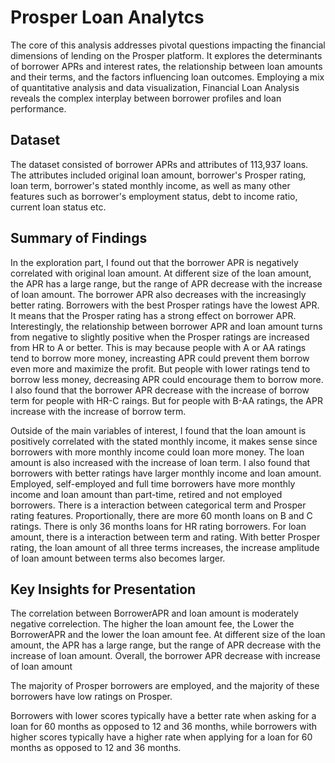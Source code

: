 # Prosper Loan Analytcs
The core of this analysis addresses pivotal questions impacting the financial dimensions of lending on the Prosper platform. It explores the determinants of borrower APRs and interest rates, the relationship between loan amounts and their terms, and the factors influencing loan outcomes. Employing a mix of quantitative analysis and data visualization, Financial Loan Analysis reveals the complex interplay between borrower profiles and loan performance.

## Dataset

The dataset consisted of borrower APRs and attributes of 113,937 loans. The attributes included original loan amount, borrower's Prosper rating, loan term, borrower's stated monthly income, as well as many other features such as borrower's employment status, debt to income ratio, current loan status etc. 

## Summary of Findings

In the exploration part, I found out that the borrower APR is negatively correlated with original loan amount. At different size of the loan amount, the APR has a large range, but the range of APR decrease with the increase of loan amount. The borrower APR also decreases with the increasingly better rating. Borrowers with the best Prosper ratings have the lowest APR. It means that the Prosper rating has a strong effect on borrower APR. Interestingly, the relationship between borrower APR and loan amount turns from negative to slightly positive when the Prosper ratings are increased from HR to A or better. This is may because people with A or AA ratings tend to borrow more money, increasting APR could prevent them borrow even more and maximize the profit. But people with lower ratings tend to borrow less money, decreasing APR could encourage them to borrow more. I also found that the borrower APR decrease with the increase of borrow term for people with HR-C raings. But for people with B-AA ratings, the APR increase with the increase of borrow term.

Outside of the main variables of interest, I found that the loan amount is positively correlated with the stated monthly income, it makes sense since borrowers with more monthly income could loan more money. The loan amount is also increased with the increase of loan term. I also found that borrowers with better ratings have larger monthly income and loan amount. Employed, self-employed and full time borrowers have more monthly income and loan amount than part-time, retired and not employed borrowers. There is a interaction between categorical term and Prosper rating features. Proportionally, there are more 60 month loans on B and C ratings. There is only 36 months loans for HR rating borrowers. For loan amount, there is a interaction between term and rating. With better Prosper rating, the loan amount of all three terms increases, the increase amplitude of loan amount between terms also becomes larger.


## Key Insights for Presentation

The correlation between BorrowerAPR and loan amount is moderately negative correlection. The higher the loan amount fee, the Lower the BorrowerAPR and the lower the loan amount fee. At different size of the loan amount, the APR has a large range, but the range of APR decrease with the increase of loan amount. Overall, the borrower APR decrease with increase of loan amount

The majority of Prosper borrowers are employed, and the majority of these borrowers have low ratings on Prosper.

Borrowers with lower scores typically have a better rate when asking for a loan for 60 months as opposed to 12 and 36 months, while borrowers with higher scores typically have a higher rate when applying for a loan for 60 months as opposed to 12 and 36 months.
